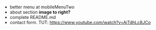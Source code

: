 - better menu at mobileMenuTwo
- about section **image to right?**
- complete README.md
- contact form. TUT: https://www.youtube.com/watch?v=AiTdhLc8JCo
